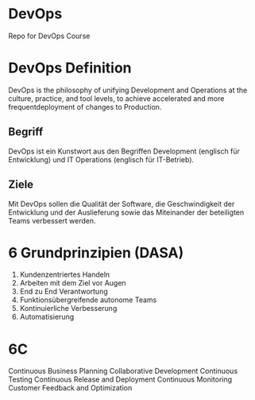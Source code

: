 # DevOps
Repo for DevOps Course

# DevOps Definition
DevOps is the philosophy of unifying Development and Operations at the culture, practice, and tool levels,
to achieve accelerated and more frequentdeployment of changes to Production.

## Begriff
DevOps ist ein Kunstwort aus den Begriffen Development (englisch für Entwicklung) und IT Operations (englisch für IT-Betrieb). 

## Ziele
Mit DevOps sollen die Qualität der Software, die Geschwindigkeit der Entwicklung und der Auslieferung sowie das Miteinander der beteiligten Teams verbessert werden.

# 6 Grundprinzipien (DASA)
1. Kundenzentriertes Handeln
2. Arbeiten mit dem Ziel vor Augen
3. End zu End Verantwortung
4. Funktionsübergreifende autonome Teams
5. Kontinuierliche Verbesserung
6. Automatisierung

# 6C
Continuous Business Planning
Collaborative Development
Continuous Testing
Continuous Release and Deployment
Continuous Monitoring
Customer Feedback and Optimization

